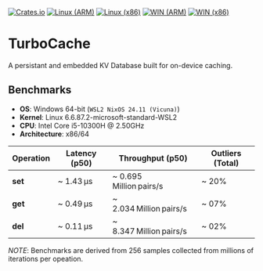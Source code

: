 [![Crates.io](https://img.shields.io/crates/v/turbocache.svg)](https://crates.io/crates/turbocache)
[![Linux (ARM)](https://github.com/frozen-lab/turbocache/actions/workflows/linux_arm.yml/badge.svg)](https://github.com/frozen-lab/turbocache/actions/workflows/linux_arm.yml)
[![Linux (x86)](https://github.com/frozen-lab/turbocache/actions/workflows/linux_x86.yml/badge.svg)](https://github.com/frozen-lab/turbocache/actions/workflows/linux_x86.yml)
[![WIN (ARM)](https://github.com/frozen-lab/turbocache/actions/workflows/win_arm.yml/badge.svg)](https://github.com/frozen-lab/turbocache/actions/workflows/win_arm.yml)
[![WIN (x86)](https://github.com/frozen-lab/turbocache/actions/workflows/win_x86.yml/badge.svg)](https://github.com/frozen-lab/turbocache/actions/workflows/win_x86.yml)

# TurboCache

A persistant and embedded KV Database built for on-device caching.

## Benchmarks

* **OS**: Windows 64-bit (`WSL2 NixOS 24.11 (Vicuna)`)
* **Kernel**: Linux 6.6.87.2-microsoft-standard-WSL2
* **CPU**: Intel Core i5-10300H @ 2.50GHz
* **Architecture**: x86/64

| Operation           | Latency (p50)                 | Throughput (p50)                   | Outliers (Total)            |
| ------------------- | ----------------------------- | ---------------------------------- | --------------------------- |
| **set**             | ~ 1.43 µs                     | ~ 0.695 Million pairs/s            | ~ 20%                       |
| **get**             | ~ 0.49 µs                     | ~ 2.034 Million pairs/s            | ~ 07%                       |
| **del**             | ~ 0.11 µs                     | ~ 8.347 Million pairs/s            | ~ 02%                       |

*NOTE*: Benchmarks are derived from 256 samples collected from millions of iterations per opeation.
